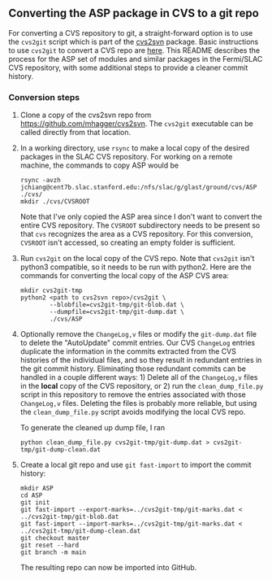 ## Converting the ASP package in CVS to a git repo

For converting a CVS repository to git, a straight-forward option is to use the `cvs2git` script which is part of the [cvs2svn](https://github.com/mhagger/cvs2svn) package.   Basic instructions to use `cvs2git` to convert a CVS repo are [here](https://www.mcs.anl.gov/~jacob/cvs2svn/cvs2git.html).  This README describes the process for the ASP set of modules and similar packages in the Fermi/SLAC CVS repository, with some additional steps to provide a cleaner commit history.

### Conversion steps

1. Clone a copy of the cvs2svn repo from https://github.com/mhagger/cvs2svn.  The `cvs2git` executable can be called directly from that location.

1. In a working directory, use `rsync` to make a local copy of the desired packages in the SLAC CVS repository.  For working on a remote machine, the commands to copy ASP would be
   ```
   rsync -avzh jchiang@cent7b.slac.stanford.edu:/nfs/slac/g/glast/ground/cvs/ASP ./cvs/
   mkdir ./cvs/CVSROOT
   ```
   Note that I've only copied the ASP area since I don't want to convert the entire CVS repository.  The `CVSROOT` subdirectory needs to be present so that `cvs` recognizes the area as a CVS repository.  For this conversion, `CVSROOT` isn't accessed, so creating an empty folder is sufficient.

1. Run `cvs2git` on the local copy of the CVS repo.  Note that `cvs2git` isn't python3 compatible, so it needs to be run with python2.  Here are the commands for converting the local copy of the ASP CVS area:
   ```
   mkdir cvs2git-tmp
   python2 <path to cvs2svn repo>/cvs2git \
           --blobfile=cvs2git-tmp/git-blob.dat \
           --dumpfile=cvs2git-tmp/git-dump.dat \
           ./cvs/ASP
   ```

1. Optionally remove the `ChangeLog,v` files or modify the `git-dump.dat` file to delete the "AutoUpdate" commit entries.   Our CVS `ChangeLog` entries duplicate the information in the commits extracted from the CVS histories of the individual files, and so they result in redundant entries in the git commit history.  Eliminating those redundant commits can be handled in a couple different ways:  1) Delete all of the `ChangeLog,v` files in the **local** copy of the CVS repository, or 2) run the `clean_dump_file.py` script in this repository to remove the entries associated with those `ChangeLog,v` files.  Deleting the files is probably more reliable, but using the `clean_dump_file.py` script avoids modifying the local CVS repo.

   To generate the cleaned up dump file, I ran
   ```
   python clean_dump_file.py cvs2git-tmp/git-dump.dat > cvs2git-tmp/git-dump-clean.dat
   ```

1. Create a local git repo and use `git fast-import` to import the commit history:
   ```
   mkdir ASP
   cd ASP
   git init
   git fast-import --export-marks=../cvs2git-tmp/git-marks.dat < ../cvs2git-tmp/git-blob.dat
   git fast-import --import-marks=../cvs2git-tmp/git-marks.dat < ../cvs2git-tmp/git-dump-clean.dat
   git checkout master
   git reset --hard
   git branch -m main
   ```
   The resulting repo can now be imported into GitHub.
